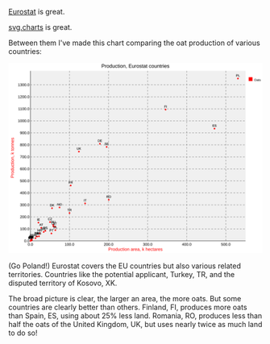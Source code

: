 [brutal]: #title "Oats, Eurostat, and svg.charts"
[brutal]: #author "David Jones"
[brutal]: #date "2016-08-17"

[Eurostat](http://ec.europa.eu/eurostat/data/database) is great.

[svg.charts](https://pypi.python.org/pypi/svg.charts) is great.

Between them I've made this chart comparing the oat
production of various countries:

![Oat production and area](../image/C1410.production.svg "Oat production and area")

(Go Poland!) Eurostat covers the EU countries
but also various related territories.
Countries like the potential applicant, Turkey, TR,
and the disputed territory of Kosovo, XK.

The broad picture is clear, the larger an area, the more oats.
But some countries are clearly better than others.
Finland, FI, produces more oats than Spain, ES, using about 25%
less land.
Romania, RO, produces less than half the oats of
the United Kingdom, UK, but uses nearly twice as much land to do so!

